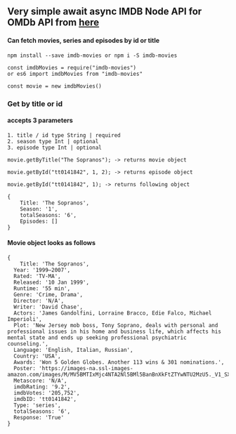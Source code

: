 ## Very simple await async IMDB Node API for OMDb API from [here](https://www.omdbapi.com/)

#### Can fetch movies, series and episodes by id or title

```
npm install --save imdb-movies or npm i -S imdb-movies
```

```
const imdbMovies = require("imdb-movies")
or es6 import imdbMovies from "imdb-movies"

const movie = new imdbMovies()
```

### Get by title or id

#### accepts 3 parameters

```
1. title / id type String | required
2. season type Int | optional
3. episode type Int | optional
```

```
movie.getByTitle("The Sopranos"); -> returns movie object

movie.getById("tt0141842", 1, 2); -> returns episode object

movie.getById("tt0141842", 1); -> returns following object

{
	Title: 'The Sopranos',
	Season: '1',
	totalSeasons: '6',
	Episodes: []
}
```
#### Movie object looks as follows

```
{
	Title: 'The Sopranos',
  Year: '1999–2007',
  Rated: 'TV-MA',
  Released: '10 Jan 1999',
  Runtime: '55 min',
  Genre: 'Crime, Drama',
  Director: 'N/A',
  Writer: 'David Chase',
  Actors: 'James Gandolfini, Lorraine Bracco, Edie Falco, Michael Imperioli',
  Plot: 'New Jersey mob boss, Tony Soprano, deals with personal and professional issues in his home and business life, which affects his mental state and ends up seeking professional psychiatric counseling.',
  Language: 'English, Italian, Russian',
  Country: 'USA',
  Awards: 'Won 5 Golden Globes. Another 113 wins & 301 nominations.',
  Poster: 'https://images-na.ssl-images-amazon.com/images/M/MV5BMTIxMjc4NTA2Nl5BMl5BanBnXkFtZTYwNTU2MzU5._V1_SX300.jpg',
  Metascore: 'N/A',
  imdbRating: '9.2',
  imdbVotes: '205,752',
  imdbID: 'tt0141842',
  Type: 'series',
  totalSeasons: '6',
  Response: 'True'
}
```
